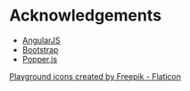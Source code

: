 # Acknowledgements

- [AngularJS](https://angularjs.org/)
- [Bootstrap](https://getbootstrap.com/)
- [Popper.js](https://popper.js.org/)

<a href="https://www.flaticon.com/free-icons/playground" title="playground icons">Playground icons created by Freepik - Flaticon</a>
